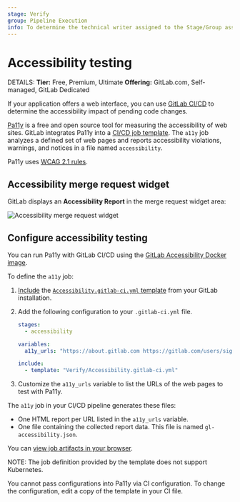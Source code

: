 ```yaml
---
stage: Verify
group: Pipeline Execution
info: To determine the technical writer assigned to the Stage/Group associated with this page, see https://handbook.gitlab.com/handbook/product/ux/technical-writing/#assignments
---
```


# Accessibility testing

DETAILS:
**Tier:** Free, Premium, Ultimate
**Offering:** GitLab.com, Self-managed, GitLab Dedicated

If your application offers a web interface, you can use
[GitLab CI/CD](../index.md) to determine the accessibility
impact of pending code changes.

[Pa11y](https://pa11y.org/) is a free and open source tool for
measuring the accessibility of web sites. GitLab integrates Pa11y into a
[CI/CD job template](https://gitlab.com/gitlab-org/gitlab/-/blob/master/lib/gitlab/ci/templates/Verify/Accessibility.gitlab-ci.yml).
The `a11y` job analyzes a defined set of web pages and reports
accessibility violations, warnings, and notices in a file named
`accessibility`.

Pa11y uses [WCAG 2.1 rules](https://www.w3.org/TR/WCAG21/#new-features-in-wcag-2-1).

## Accessibility merge request widget

GitLab displays an **Accessibility Report** in the merge request widget area:

![Accessibility merge request widget](img/accessibility_mr_widget_v13_0.png)

## Configure accessibility testing

You can run Pa11y with GitLab CI/CD using the
[GitLab Accessibility Docker image](https://gitlab.com/gitlab-org/ci-cd/accessibility).

To define the `a11y` job:

1. [Include](../yaml/index.md#includetemplate) the
   [`Accessibility.gitlab-ci.yml` template](https://gitlab.com/gitlab-org/gitlab/-/blob/master/lib/gitlab/ci/templates/Verify/Accessibility.gitlab-ci.yml)
   from your GitLab installation.
1. Add the following configuration to your `.gitlab-ci.yml` file.

   ```yaml
   stages:
     - accessibility

   variables:
     a11y_urls: "https://about.gitlab.com https://gitlab.com/users/sign_in"

   include:
     - template: "Verify/Accessibility.gitlab-ci.yml"
   ```

1. Customize the `a11y_urls` variable to list the URLs of the web pages to test with Pa11y.

The `a11y` job in your CI/CD pipeline generates these files:

- One HTML report per URL listed in the `a11y_urls` variable.
- One file containing the collected report data. This
  file is named `gl-accessibility.json`.

You can [view job artifacts in your browser](../jobs/job_artifacts.md#download-job-artifacts).

NOTE:
The job definition provided by the template does not support Kubernetes.

You cannot pass configurations into Pa11y via CI configuration.
To change the configuration, edit a copy of the template in your CI file.

